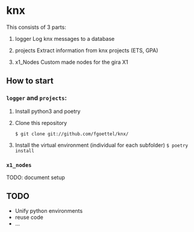 # knx
 This consists of 3 parts:

 1. logger
 Log knx messages to a database

 2. projects
 Extract information from knx projects (ETS, GPA)

 3. x1_Nodes
 Custom made nodes for the gira X1

 ## How to start
 ### `logger` and `projects`:

 1. Install python3 and poetry
 2. Clone this repository

    ```$ git clone git://github.com/fgoettel/knx/```
 3. Install the virtual environment (individual for each subfolder)
     ```$ poetry install```
 ### `x1_nodes`
 TODO: document setup
 ## TODO
 * Unify python environments
 * reuse code
 * ...
